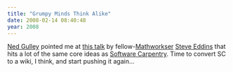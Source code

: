 ```yaml
---
title: "Grumpy Minds Think Alike"
date: 2008-02-14 08:40:48
year: 2008
---
```

<a href="http://www.starchamber.com/">Ned Gulley</a> pointed me at <a href="http://blogs.mathworks.com/images/steve/92/handout_final_icip2006.pdf">this talk</a> by fellow-<a href="http://www.mathworks.com">Mathworkser</a> <a href="http://blogs.mathworks.com/steve/">Steve Eddins</a> that hits a lot of the same core ideas as <a href="http://swc.scipy.org">Software Carpentry</a>.  Time to convert SC to a wiki, I think, and start pushing it again...
